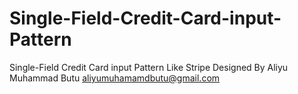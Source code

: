 # Single-Field-Credit-Card-input-Pattern
Single-Field Credit Card input Pattern Like Stripe
Designed By Aliyu Muhammad Butu
aliyumuhamamdbutu@gmail.com
